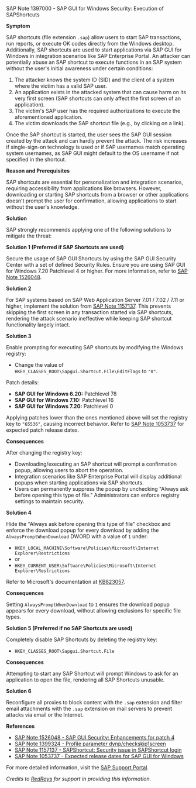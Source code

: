 SAP Note 1397000 - SAP GUI for Windows Security: Execution of SAPShortcuts

**Symptom**

SAP shortcuts (file extension `.sap`) allow users to start SAP transactions, run reports, or execute OK codes directly from the Windows desktop. Additionally, SAP shortcuts are used to start applications via SAP GUI for Windows in integration scenarios like SAP Enterprise Portal. An attacker can potentially abuse an SAP shortcut to execute functions in an SAP system without the user's initial awareness under certain conditions:

1. The attacker knows the system ID (SID) and the client of a system where the victim has a valid SAP user.
2. An application exists in the attacked system that can cause harm on its very first screen (SAP shortcuts can only affect the first screen of an application).
3. The victim's SAP user has the required authorizations to execute the aforementioned application.
4. The victim downloads the SAP shortcut file (e.g., by clicking on a link).

Once the SAP shortcut is started, the user sees the SAP GUI session created by the attack and can hardly prevent the attack. The risk increases if single-sign-on technology is used or if SAP usernames match operating system usernames, as SAP GUI might default to the OS username if not specified in the shortcut.

**Reason and Prerequisites**

SAP shortcuts are essential for personalization and integration scenarios, requiring accessibility from applications like browsers. However, downloading or starting SAP shortcuts from a browser or other applications doesn't prompt the user for confirmation, allowing applications to start without the user's knowledge.

**Solution**

SAP strongly recommends applying one of the following solutions to mitigate the threat:

**Solution 1 (Preferred if SAP Shortcuts are used)**

Secure the usage of SAP GUI Shortcuts by using the SAP GUI Security Center with a set of defined Security Rules. Ensure you are using SAP GUI for Windows 7.20 Patchlevel 4 or higher. For more information, refer to [SAP Note 1526048](https://me.sap.com/notes/1526048).

**Solution 2**

For SAP systems based on SAP Web Application Server 7.01 / 7.02 / 7.11 or higher, implement the solution from [SAP Note 1157137](https://me.sap.com/notes/1157137). This prevents skipping the first screen in any transaction started via SAP shortcuts, rendering the attack scenario ineffective while keeping SAP shortcut functionality largely intact.

**Solution 3**

Enable prompting for executing SAP shortcuts by modifying the Windows registry:

- Change the value of `HKEY_CLASSES_ROOT\Sapgui.Shortcut.File\EditFlags` to `"0"`.

Patch details:

- **SAP GUI for Windows 6.20:** Patchlevel 78
- **SAP GUI for Windows 7.10:** Patchlevel 16
- **SAP GUI for Windows 7.20:** Patchlevel 0

Applying patches lower than the ones mentioned above will set the registry key to `"65536"`, causing incorrect behavior. Refer to [SAP Note 1053737](https://me.sap.com/notes/1053737) for expected patch release dates.

**Consequences**

After changing the registry key:

- Downloading/executing an SAP shortcut will prompt a confirmation popup, allowing users to abort the operation.
- Integration scenarios like SAP Enterprise Portal will display additional popups when starting applications via SAP shortcuts.
- Users can permanently suppress the popup by unchecking "Always ask before opening this type of file." Administrators can enforce registry settings to maintain security.

**Solution 4**

Hide the "Always ask before opening this type of file" checkbox and enforce the download popup for every download by adding the `AlwaysPromptWhenDownload` DWORD with a value of `1` under:

- `HKEY_LOCAL_MACHINE\Software\Policies\Microsoft\Internet Explorer\Restrictions`
- or
- `HKEY_CURRENT_USER\Software\Policies\Microsoft\Internet Explorer\Restrictions`

Refer to Microsoft's documentation at [KB823057](http://support.microsoft.com/kb/823057/en-us).

**Consequences**

Setting `AlwaysPromptWhenDownload` to `1` ensures the download popup appears for every download, without allowing exclusions for specific file types.

**Solution 5 (Preferred if no SAP Shortcuts are used)**

Completely disable SAP Shortcuts by deleting the registry key:

- `HKEY_CLASSES_ROOT\Sapgui.Shortcut.File`

**Consequences**

Attempting to start any SAP Shortcut will prompt Windows to ask for an application to open the file, rendering all SAP Shortcuts unusable.

**Solution 6**

Reconfigure all proxies to block content with the `.sap` extension and filter email attachments with the `.sap` extension on mail servers to prevent attacks via email or the Internet.

**References**

- [SAP Note 1526048 - SAP GUI Security: Enhancements for patch 4](https://me.sap.com/notes/1526048)
- [SAP Note 1399324 - Profile parameter dynp/checkskip1screen](https://me.sap.com/notes/1399324)
- [SAP Note 1157137 - SAPShortcut: Security issue in SAPShortcut login](https://me.sap.com/notes/1157137)
- [SAP Note 1053737 - Expected release dates for SAP GUI for Windows](https://me.sap.com/notes/1053737)

For more detailed information, visit the [SAP Support Portal](https://me.sap.com/).

*Credits to [RedRays](https://redrays.io) for support in providing this information.*